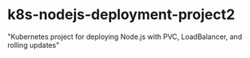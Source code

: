 # k8s-nodejs-deployment-project2
"Kubernetes project for deploying Node.js with PVC, LoadBalancer, and rolling updates"
